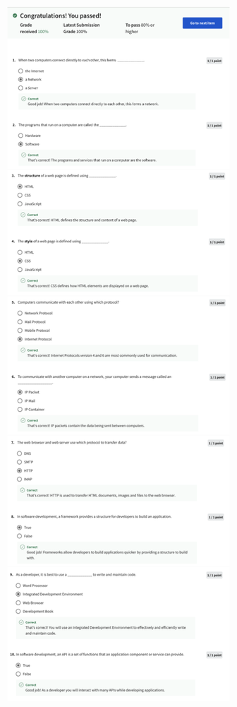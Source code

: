 ![Alt text](Screenshot%202566-04-12%20at%2002.53.05.png) ![Alt text](Screenshot%202566-04-12%20at%2002.53.44.png) ![Alt text](Screenshot%202566-04-12%20at%2002.53.56.png) ![Alt text](Screenshot%202566-04-12%20at%2002.54.07.png) ![Alt text](Screenshot%202566-04-12%20at%2002.54.16.png)